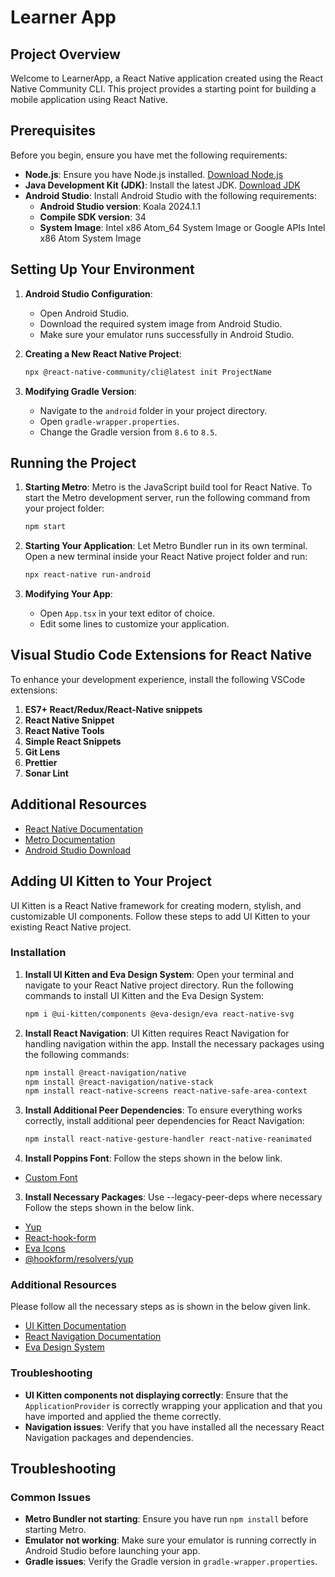 # Learner App

## Project Overview

Welcome to LearnerApp, a React Native application created using the React Native Community CLI. This project provides a starting point for building a mobile application using React Native.

## Prerequisites

Before you begin, ensure you have met the following requirements:

- **Node.js**: Ensure you have Node.js installed. [Download Node.js](https://nodejs.org/)
- **Java Development Kit (JDK)**: Install the latest JDK. [Download JDK](https://www.oracle.com/java/technologies/javase-jdk11-downloads.html)
- **Android Studio**: Install Android Studio with the following requirements:
  - **Android Studio version**: Koala 2024.1.1
  - **Compile SDK version**: 34
  - **System Image**: Intel x86 Atom_64 System Image or Google APIs Intel x86 Atom System Image

## Setting Up Your Environment

1. **Android Studio Configuration**:
    - Open Android Studio.
    - Download the required system image from Android Studio.
    - Make sure your emulator runs successfully in Android Studio.

2. **Creating a New React Native Project**:
    ```sh
    npx @react-native-community/cli@latest init ProjectName
    ```

3. **Modifying Gradle Version**:
    - Navigate to the `android` folder in your project directory.
    - Open `gradle-wrapper.properties`.
    - Change the Gradle version from `8.6` to `8.5`.

## Running the Project

1. **Starting Metro**:
    Metro is the JavaScript build tool for React Native. To start the Metro development server, run the following command from your project folder:
    ```sh
    npm start
    ```

2. **Starting Your Application**:
    Let Metro Bundler run in its own terminal. Open a new terminal inside your React Native project folder and run:
    ```sh
    npx react-native run-android
    ```

3. **Modifying Your App**:
    - Open `App.tsx` in your text editor of choice.
    - Edit some lines to customize your application.

## Visual Studio Code Extensions for React Native

To enhance your development experience, install the following VSCode extensions:

1. **ES7+ React/Redux/React-Native snippets**
2. **React Native Snippet**
3. **React Native Tools**
4. **Simple React Snippets**
5. **Git Lens**
6. **Prettier**
7. **Sonar Lint**

## Additional Resources

- [React Native Documentation](https://reactnative.dev/docs/getting-started)
- [Metro Documentation](https://facebook.github.io/metro/docs/getting-started)
- [Android Studio Download](https://developer.android.com/studio)


## Adding UI Kitten to Your Project

UI Kitten is a React Native framework for creating modern, stylish, and customizable UI components. Follow these steps to add UI Kitten to your existing React Native project.

### Installation

1. **Install UI Kitten and Eva Design System**:
    Open your terminal and navigate to your React Native project directory. Run the following commands to install UI Kitten and the Eva Design System:
    ```sh
    npm i @ui-kitten/components @eva-design/eva react-native-svg
    ```

2. **Install React Navigation**:
    UI Kitten requires React Navigation for handling navigation within the app. Install the necessary packages using the following commands:
    ```sh
    npm install @react-navigation/native
    npm install @react-navigation/native-stack
    npm install react-native-screens react-native-safe-area-context
    ```

3. **Install Additional Peer Dependencies**:
    To ensure everything works correctly, install additional peer dependencies for React Navigation:
    ```sh
    npm install react-native-gesture-handler react-native-reanimated
    ```


2. **Install Poppins Font**:
   Follow the steps shown in the below link.
 - [Custom Font](https://blog.logrocket.com/adding-custom-fonts-react-native/)

3. **Install Necessary Packages**:
   Use --legacy-peer-deps where necessary
   Follow the steps shown in the below link.
 - [Yup](https://www.npmjs.com/package/yup)
 - [React-hook-form](https://react-hook-form.com/)
 - [Eva Icons](https://akveo.github.io/eva-icons/#/)
 - [@hookform/resolvers/yup](https://www.npmjs.com/package/@hookform/resolvers)

### Additional Resources
Please follow all the necessary steps as is shown in the below given link.
- [UI Kitten Documentation](https://akveo.github.io/react-native-ui-kitten/)
- [React Navigation Documentation](https://reactnavigation.org/docs/getting-started/)
- [Eva Design System](https://eva.design/)

### Troubleshooting

- **UI Kitten components not displaying correctly**: Ensure that the `ApplicationProvider` is correctly wrapping your application and that you have imported and applied the theme correctly.
- **Navigation issues**: Verify that you have installed all the necessary React Navigation packages and dependencies.
## Troubleshooting

### Common Issues

- **Metro Bundler not starting**: Ensure you have run `npm install` before starting Metro.
- **Emulator not working**: Make sure your emulator is running correctly in Android Studio before launching your app.
- **Gradle issues**: Verify the Gradle version in `gradle-wrapper.properties`.
